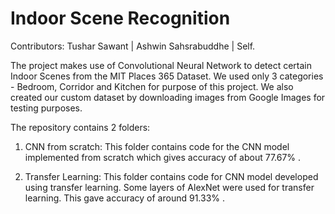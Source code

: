 # Indoor Scene Recognition
Contributors: Tushar Sawant | Ashwin Sahsrabuddhe | Self.


The project makes use of Convolutional Neural Network to detect certain Indoor Scenes from the MIT Places 365 Dataset. We used only 3 categories - Bedroom, Corridor and Kitchen for purpose of this project. We also created our custom dataset by downloading images
from Google Images for testing purposes.

The repository contains 2 folders:

1) CNN from scratch: 
    This folder contains code for the CNN model implemented from scratch which gives accuracy of about 77.67% .
    
2) Transfer Learning: 
    This folder contains code for CNN model developed using transfer learning. Some layers of AlexNet were used for transfer learning. This gave accuracy of around 91.33% .
